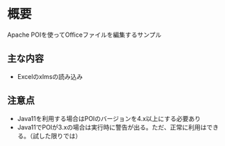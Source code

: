# 概要
Apache POIを使ってOfficeファイルを編集するサンプル

## 主な内容
- Excelのxlmsの読み込み


## 注意点
- Java11を利用する場合はPOIのバージョンを4.x以上にする必要あり
 - Java11でPOIが3.xの場合は実行時に警告が出る。ただ、正常に利用はできる。（試した限りでは）

